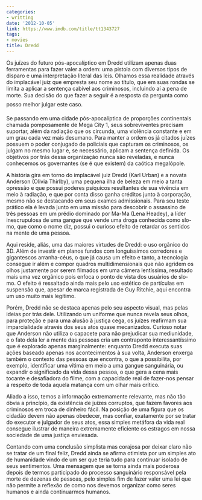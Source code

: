 ```yaml
---
categories:
- writting
date: '2012-10-05'
link: https://www.imdb.com/title/tt1343727
tags:
- movies
title: Dredd
---
```


Os juízes do futuro pós-apocalíptico em Dredd utilizam apenas duas ferramentas para fazer valer a ordem: uma pistola com diversos tipos de disparo e uma interpretação literal das leis. Olhamos essa realidade através do implacável juiz que empresta seu nome ao título, que em suas rondas se limita a aplicar a sentença cabível aos criminosos, incluindo aí a pena de morte. Sua decisão do que fazer a seguir é a resposta da pergunta como posso melhor julgar este caso.

Se passando em uma cidade pós-apocalíptica de proporções continentais chamada pomposamente de Mega City 1, seus sobreviventes precisam suportar, além da radiação que os circunda, uma violência constante e em um grau cada vez mais desumano. Para manter a ordem os já citados juízes possuem o poder conjugado de policiais que capturam os criminosos, os julgam no mesmo lugar e, se necessário, aplicam a sentença definida. Os objetivos por trás dessa organização nunca são reveladas, e nunca conhecemos os governantes (se é que existem) da caótica megalópole.

A história gira em torno do implacável juiz Dredd (Karl Urban) e a novata Anderson (Olivia Thirlby), uma pequena ilha de beleza em meio a tanta opressão e que possui poderes psíquicos resultantes de sua vivência em meio à radiação, e que por conta disso ganha créditos junto à corporação, mesmo não se destacando em seus exames admissionais. Para seu teste prático ela é levada junto em uma missão para descobrir o assassino de três pessoas em um prédio dominado por Ma-Ma (Lena Headey), a líder inescrupulosa de uma gangue que vende uma droga conhecida como slo-mo, que como o nome diz, possui o curioso efeito de retardar os sentidos na mente de uma pessoa.

Aqui reside, aliás, uma das maiores virtudes de Dredd: o uso orgânico do 3D. Além de investir em planos fundos com longuíssimos corredores e gigantescos arranha-céus, o que já causa um efeito e tanto, a tecnologia consegue ir além e compor quadros multidimensionais que não agridem os olhos justamente por serem filmados em uma câmera lentíssima, resultado mais uma vez orgânico pois enfoca o ponto de vista dos usuários de slo-mo. O efeito é ressaltado ainda mais pelo uso estético de partículas em suspensão que, apesar de marca registrada de Guy Ritchie, aqui encontra um uso muito mais legítimo.

Porém, Dredd não se destaca apenas pelo seu aspecto visual, mas pelas ideias por trás dele. Utilizando um uniforme que nunca revela seus olhos, para proteção e para uma alusão à justiça cega, os juízes reafirmam sua imparcialidade através dos seus atos quase mecanizados. Curioso notar que Anderson não utiliza o capacete para não prejudicar sua mediunidade, e o fato dela ler a mente das pessoas cria um contraponto interessantíssimo que é explorado apenas marginalmente: enquanto Dredd executa suas ações baseado apenas nos acontecimentos à sua volta, Anderson enxerga também o contexto das pessoas que encontra, o que a possibilita, por exemplo, identificar uma vítima em meio a uma gangue sanguinária, ou expandir o significado da vida dessa pessoa, o que gera a cena mais tocante e desafiadora do filme, com a capacidade real de fazer-nos pensar a respeito de toda aquela matança com um olhar mais crítico.

Aliado a isso, temos a informação extremamente relevante, mas não tão óbvia a princípio, da existência de juízes corruptos, que fazem favores aos criminosos em troca de dinheiro fácil. Na posição de uma figura que os cidadão devem não apenas obedecer, mas confiar, exatamente por se tratar do executor e julgador de seus atos, essa simples metáfora da vida real consegue ilustrar de maneira extremamente eficiente os estragos em nossa sociedade de uma justiça enviesada.

Contando com uma conclusão simplista mas corajosa por deixar claro não se tratar de um final feliz, Dredd ainda se afirma otimista por um simples ato de humanidade vindo de um ser que teria tudo para continuar isolado de seus sentimentos. Uma mensagem que se torna ainda mais poderosa depois de termos participado do processo sanguinário responsável pela morte de dezenas de pessoas, pelo simples fim de fazer valer uma lei que não permite a reflexão de como nos devemos organizar como seres humanos e ainda continuarmos humanos.